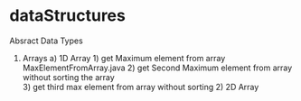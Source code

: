 # dataStructures
Absract Data Types
1) Arrays
    a) 1D Array
        1) get Maximum element from array
            MaxElementFromArray.java
        2) get Second Maximum element from array without sorting the array    
        3) get third max element from array without sorting
    2) 2D Array